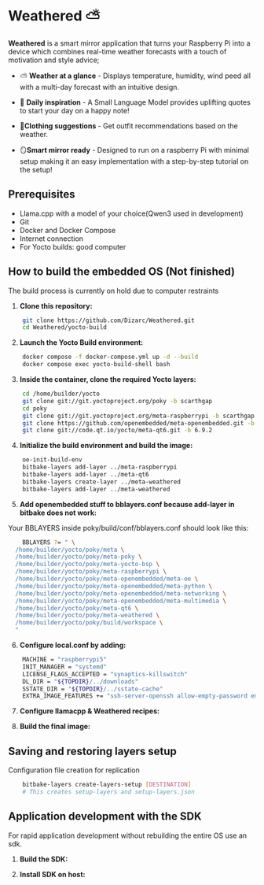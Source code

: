 # Weathered ⛅

**Weathered** is a smart mirror application that turns your Raspberry Pi into a device which combines real-time weather forecasts with a touch of motivation and style advice;

* ⛅ **Weather at a glance** - Displays temperature, humidity, wind peed all with a multi-day forecast with an intuitive design.

* 🌟 **Daily inspiration** - A Small Language Model provides uplifting quotes to start your day on a happy note!

* 👒**Clothing suggestions** - Get outfit recommendations based on the weather.

* 🪞**Smart mirror ready** - Designed to run on a raspberry Pi with minimal setup making it an easy implementation with a step-by-step tutorial on the setup!

## Prerequisites
* Llama.cpp with a model of your choice(Qwen3 used in development)
* Git 
* Docker and Docker Compose
* Internet connection
* For Yocto builds: good computer

## How to build the embedded OS (Not finished)
The build process is currently on hold due to computer restraints
1. **Clone this repository:**
```bash
    git clone https://github.com/Dizarc/Weathered.git
    cd Weathered/yocto-build
```

2. **Launch the Yocto Build environment:**
```bash
    docker compose -f docker-compose.yml up -d --build
    docker compose exec yocto-build-shell bash
```

3. **Inside the container, clone the required Yocto layers:**
```bash
    cd /home/builder/yocto
    git clone git://git.yoctoproject.org/poky -b scarthgap
    cd poky
    git clone git://git.yoctoproject.org/meta-raspberrypi -b scarthgap
    git clone https://github.com/openembedded/meta-openembedded.git -b scarthgap
    git clone git://code.qt.io/yocto/meta-qt6.git -b 6.9.2
```

4. **Initialize the build environment and build the image:**
```bash
    oe-init-build-env
    bitbake-layers add-layer ../meta-raspberrypi
    bitbake-layers add-layer ../meta-qt6
    bitbake-layers create-layer ../meta-weathered
    bitbake-layers add-layer ../meta-weathered
```
5. **Add openembedded stuff to bblayers.conf because add-layer in bitbake does not work:**

Your BBLAYERS inside poky/build/conf/bblayers.conf should look like this:
```bash
    BBLAYERS ?= " \
  /home/builder/yocto/poky/meta \
  /home/builder/yocto/poky/meta-poky \
  /home/builder/yocto/poky/meta-yocto-bsp \
  /home/builder/yocto/poky/meta-raspberrypi \
  /home/builder/yocto/poky/meta-openembedded/meta-oe \
  /home/builder/yocto/poky/meta-openembedded/meta-python \
  /home/builder/yocto/poky/meta-openembedded/meta-networking \
  /home/builder/yocto/poky/meta-openembedded/meta-multimedia \
  /home/builder/yocto/poky/meta-qt6 \
  /home/builder/yocto/poky/meta-weathered \
  /home/builder/yocto/poky/build/workspace \
  "
```

6. **Configure local.conf by adding:**
```bash
    MACHINE = "raspberrypi5"
    INIT_MANAGER = "systemd"
    LICENSE_FLAGS_ACCEPTED = "synaptics-killswitch"
    DL_DIR = "${TOPDIR}/../downloads"
    SSTATE_DIR = "${TOPDIR}/../sstate-cache"
    EXTRA_IMAGE_FEATURES += "ssh-server-openssh allow-empty-password empty-root-password allow-root-login" 
```

7. **Configure llamacpp & Weathered recipes:**

8. **Build the final image:**

## Saving and restoring layers setup
Configuration file creation for replication
```bash
    bitbake-layers create-layers-setup [DESTINATION]
    # This creates setup-layers and setup-layers.json
```

## Application development with the SDK
For rapid application development without rebuilding the entire OS use an sdk.

1. **Build the SDK:**

2. **Install SDK on host:**